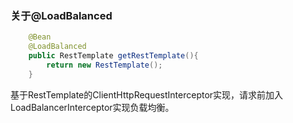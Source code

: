 ### 关于@LoadBalanced

```java
    @Bean
    @LoadBalanced
    public RestTemplate getRestTemplate(){
        return new RestTemplate();
    }
```
基于RestTemplate的ClientHttpRequestInterceptor实现，请求前加入LoadBalancerInterceptor实现负载均衡。


